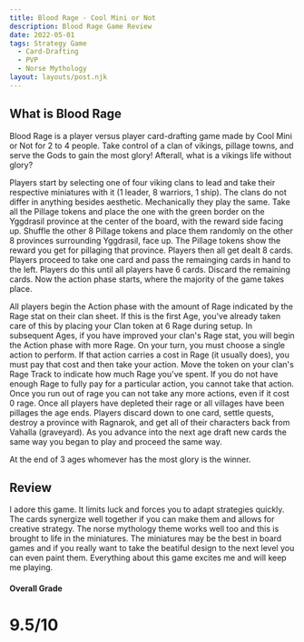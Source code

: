 ```yaml
---
title: Blood Rage - Cool Mini or Not
description: Blood Rage Game Review
date: 2022-05-01
tags: Strategy Game
  - Card-Drafting
  - PVP
  - Norse Mythology
layout: layouts/post.njk
---
```


## What is Blood Rage
Blood Rage is a player versus player card-drafting game made by Cool Mini or Not for 2 to 4 people. Take control of a clan of vikings, pillage towns, and serve the Gods to gain the most glory! Afterall, what is a vikings life without glory?

Players start by selecting one of four viking clans to lead and take their respective miniatures with it (1 leader, 8 warriors, 1 ship). The clans do not differ in anything besides aesthetic. Mechanically they play the same. Take all the Pillage tokens and place the one with the green border on the Yggdrasil province at the center of the board, with the reward side facing up. Shuffle the other 8 Pillage tokens and place them randomly on the other 8 provinces surrounding Yggdrasil, face up. The Pillage tokens show the reward you get for pillaging that province. Players then all get dealt 8 cards. Players proceed to take one card and pass the remainging cards in hand to the left. Players do this until all players have 6 cards. Discard the remaining cards. Now the action phase starts, where the majority of the game takes place. 

All players begin the Action phase with the amount of Rage indicated by the Rage stat on their clan sheet. If this is the first Age, you've already taken care of this by placing your Clan token at 6 Rage during setup. In subsequent Ages, if you have improved your clan's Rage stat, you will begin the Action phase with more Rage.
On your turn, you must choose a single action to perform. If that action carries a cost in Rage (it usually does), you must pay that cost and then take your action. Move the token on your clan's Rage Track to indicate how much Rage you've spent. If you do not have enough Rage to fully pay for a particular action, you cannot take that action. Once you run out of rage you can not take any more actions, even if it cost 0 rage. Once all players have depleted their rage or all villages have been pillages the age ends. Players discard down to one card, settle quests, destroy a province with Ragnarok, and get all of their characters back from Vahalla (graveyard). As you advance into the next age draft new cards the same way you began to play and proceed the same way. 

At the end of 3 ages whomever has the most glory is the winner. 

## Review 
I adore this game. It limits luck and forces you to adapt strategies quickly. The cards synergize well together if you can make them and allows for creative strategy. The norse mythology theme works well too and this is brought to life in the miniatures. The miniatures may be the best in board games and if you really want to take the beatiful design to the next level you can even paint them. Everything about this game excites me and will keep me playing. 

#### Overall Grade 
# 9.5/10
